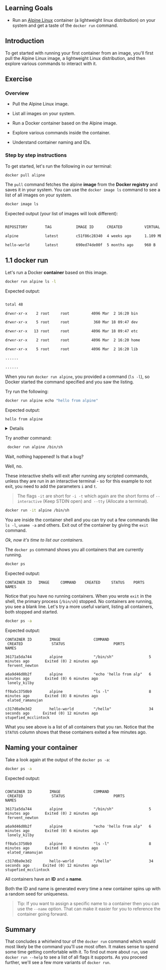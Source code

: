 ## Learning Goals

- Run an [Alpine Linux](http://www.alpinelinux.org/) container (a lightweight linux distribution) on your system and get a taste of the `docker run` command.

## Introduction

To get started with running your first container from an image, you'll first pull the Alpine Linux image, a lightweight Linux distribution, and then explore various commands to interact with it.

## Exercise

### Overview

- Pull the Alpine Linux image.

- List all images on your system.

- Run a Docker container based on the Alpine image.

- Explore various commands inside the container.

- Understand container naming and IDs.

### Step by step instructions

To get started, let's run the following in our terminal:

````bash
docker pull alipne
````

The `pull` command fetches the alpine **image** from the **Docker registry** and saves it in your system. You can use the `docker image ls` command to see a list of all images on your system.

````bash
docker image ls
`````


Expected output (your list of images will look different):

``` bash

REPOSITORY        TAG           IMAGE ID      CREATED          VIRTUAL SIZE

alpine            latest        c51f86c28340  4 weeks ago      1.109 MB

hello-world       latest        690ed74de00f  5 months ago     960 B

```

## 1.1 docker run

Let's run a Docker **container** based on this image.

````bash
docker run alpine ls -l
````

Expected output:

```bash

total 48

drwxr-xr-x    2 root     root          4096 Mar  2 16:20 bin

drwxr-xr-x    5 root     root           360 Mar 18 09:47 dev

drwxr-xr-x   13 root     root          4096 Mar 18 09:47 etc

drwxr-xr-x    2 root     root          4096 Mar  2 16:20 home

drwxr-xr-x    5 root     root          4096 Mar  2 16:20 lib

......

......

```


When you run `docker run alpine`, you provided a command (`ls -l`), so Docker started the command specified and you saw the listing.

Try run the following:

````bash
docker run alpine echo "hello from alpine"
````

Expected output:

``` bash
hello from alpine
```

<details>

More Details

In this case, the Docker client ran the `echo` command in our alpine container and then exited it. If you've noticed, all of that happened pretty quickly. Imagine booting up a virtual machine, running a command and then killing it. Now you know why they say containers are fast!

  

</details>

Try another command:

````bash
 docker run alpine /bin/sh
````

Wait, nothing happened! Is that a bug?

Well, no.

These interactive shells will exit after running any scripted commands, unless they are run in an interactive terminal - so for this example to not exit, you need to add the parameters `i` and `t`.

>The flags `-it` are short for `-i -t` which again are the short forms of `--interactive` (Keep STDIN open) and  `--tty` (Allocate a terminal).

````bash
docker run -it alpine /bin/sh
````

You are inside the container shell and you can try out a few commands like `ls -l`, `uname -a` and others.
Exit out of the container by giving the `exit` command.

*Ok, now it's time to list our containers.*

The `docker ps` command shows you all containers that are currently running.

````bash
docker ps
````

Expected output:

```
CONTAINER ID   IMAGE     COMMAND    CREATED     STATUS    PORTS     NAMES
```

  
Notice that you have no running containers. When you wrote `exit` in the shell, the primary process (`/bin/sh`) stopped. No containers are running, you see a blank line. Let's try a more useful variant, listing all containers, both stopped and started.

````bash
docker ps -a
````

Expected output:

  
```
CONTAINER ID        IMAGE               COMMAND                  CREATED             STATUS                      PORTS               NAMES

36171a5da744        alpine              "/bin/sh"                5 minutes ago       Exited (0) 2 minutes ago                        fervent_newton

a6a9d46d0b2f        alpine              "echo 'hello from alp"   6 minutes ago       Exited (0) 6 minutes ago                        lonely_kilby

ff0a5c3750b9        alpine              "ls -l"                  8 minutes ago       Exited (0) 8 minutes ago                        elated_ramanujan

c317d0a9e3d2        hello-world         "/hello"                 34 seconds ago      Exited (0) 12 minutes ago                       stupefied_mcclintock

```

What you see above is a list of all containers that you ran. Notice that the `STATUS` column shows that these containers exited a few minutes ago.
## Naming your container

Take a look again at the output of the `docker ps -a`:

````bash
docker ps -a
````

Expected output:

```

CONTAINER ID        IMAGE               COMMAND                  CREATED             STATUS                      PORTS               NAMES

36171a5da744        alpine              "/bin/sh"                5 minutes ago       Exited (0) 2 minutes ago                        fervent_newton

a6a9d46d0b2f        alpine              "echo 'hello from alp"   6 minutes ago       Exited (0) 6 minutes ago                        lonely_kilby

ff0a5c3750b9        alpine              "ls -l"                  8 minutes ago       Exited (0) 8 minutes ago                        elated_ramanujan

c317d0a9e3d2        hello-world         "/hello"                 34 seconds ago      Exited (0) 12 minutes ago                       stupefied_mcclintock

```

All containers have an **ID** and a **name**.

Both the ID and name is generated every time a new container spins up with a random seed for uniqueness.

> Tip: If you want to assign a specific name to a container then you can use the `--name` option. That can make it easier for you to reference the container going forward.

## Summary

That concludes a whirlwind tour of the `docker run` command which would most likely be the command you'll use most often. It makes sense to spend some time getting comfortable with it. To find out more about `run`, use `docker run --help` to see a list of all flags it supports. As you proceed further, we'll see a few more variants of `docker run`.